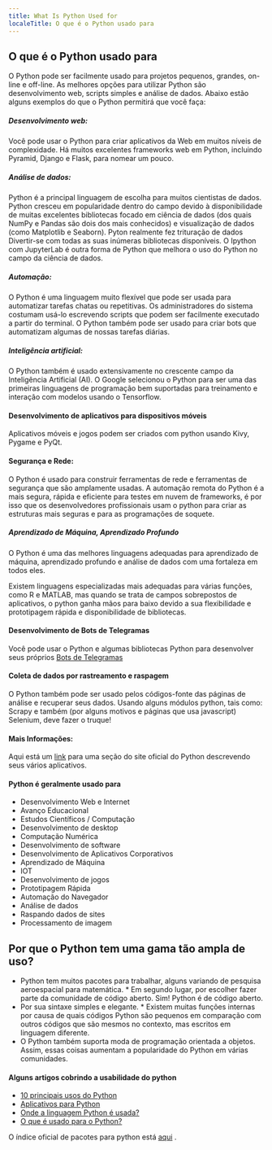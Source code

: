 ```yaml
---
title: What Is Python Used for
localeTitle: O que é o Python usado para
---
```

## O que é o Python usado para

O Python pode ser facilmente usado para projetos pequenos, grandes, on-line e off-line. As melhores opções para utilizar Python são desenvolvimento web, scripts simples e análise de dados. Abaixo estão alguns exemplos do que o Python permitirá que você faça:

##### Desenvolvimento web:

Você pode usar o Python para criar aplicativos da Web em muitos níveis de complexidade. Há muitos excelentes frameworks web em Python, incluindo Pyramid, Django e Flask, para nomear um pouco.

##### Análise de dados:

Python é a principal linguagem de escolha para muitos cientistas de dados. Python cresceu em popularidade dentro do campo devido à disponibilidade de muitas excelentes bibliotecas focado em ciência de dados (dos quais NumPy e Pandas são dois dos mais conhecidos) e visualização de dados (como Matplotlib e Seaborn). Pyton realmente fez trituração de dados Divertir-se com todas as suas inúmeras bibliotecas disponíveis. O Ipython com JupyterLab é outra forma de Python que melhora o uso do Python no campo da ciência de dados.

##### Automação:

O Python é uma linguagem muito flexível que pode ser usada para automatizar tarefas chatas ou repetitivas. Os administradores do sistema costumam usá-lo escrevendo scripts que podem ser facilmente executado a partir do terminal. O Python também pode ser usado para criar bots que automatizam algumas de nossas tarefas diárias.

##### Inteligência artificial:

O Python também é usado extensivamente no crescente campo da Inteligência Artificial (AI). O Google selecionou o Python para ser uma das primeiras linguagens de programação bem suportadas para treinamento e interação com modelos usando o Tensorflow.

#### Desenvolvimento de aplicativos para dispositivos móveis

Aplicativos móveis e jogos podem ser criados com python usando Kivy, Pygame e PyQt.

#### Segurança e Rede:

O Python é usado para construir ferramentas de rede e ferramentas de segurança que são amplamente usadas. A automação remota do Python é a mais segura, rápida e eficiente para testes em nuvem de frameworks, é por isso que os desenvolvedores profissionais usam o python para criar as estruturas mais seguras e para as programações de soquete.

##### Aprendizado de Máquina, Aprendizado Profundo

O Python é uma das melhores linguagens adequadas para aprendizado de máquina, aprendizado profundo e análise de dados com uma fortaleza em todos eles.

Existem linguagens especializadas mais adequadas para várias funções, como R e MATLAB, mas quando se trata de campos sobrepostos de aplicativos, o python ganha mãos para baixo devido a sua flexibilidade e prototipagem rápida e disponibilidade de bibliotecas.

#### Desenvolvimento de Bots de Telegramas

Você pode usar o Python e algumas bibliotecas Python para desenvolver seus próprios [Bots de Telegramas](https://core.telegram.org/bots)

#### Coleta de dados por rastreamento e raspagem

O Python também pode ser usado pelos códigos-fonte das páginas de análise e recuperar seus dados. Usando alguns módulos python, tais como: Scrapy e também (por alguns motivos e páginas que usa javascript) Selenium, deve fazer o truque!

#### Mais Informações:

Aqui está um [link](https://www.python.org/about/apps/) para uma seção do site oficial do Python descrevendo seus vários aplicativos.

#### Python é geralmente usado para

*   Desenvolvimento Web e Internet
*   Avanço Educacional
*   Estudos Científicos / Computação
*   Desenvolvimento de desktop
*   Computação Numérica
*   Desenvolvimento de software
*   Desenvolvimento de Aplicativos Corporativos
*   Aprendizado de Máquina
*   IOT
*   Desenvolvimento de jogos
*   Prototipagem Rápida
*   Automação do Navegador
*   Análise de dados
*   Raspando dados de sites
*   Processamento de imagem

## Por que o Python tem uma gama tão ampla de uso?

*   Python tem muitos pacotes para trabalhar, alguns variando de pesquisa aeroespacial para matemática. \* Em segundo lugar, por escolher fazer parte da comunidade de código aberto. Sim! Python é de código aberto.
*   Por sua sintaxe simples e elegante. \* Existem muitas funções internas por causa de quais códigos Python são pequenos em comparação com outros códigos que são mesmos no contexto, mas escritos em linguagem diferente.
*   O Python também suporta moda de programação orientada a objetos. Assim, essas coisas aumentam a popularidade do Python em várias comunidades.

#### Alguns artigos cobrindo a usabilidade do python

*   [10 principais usos do Python](http://www.dummies.com/programming/python/10-major-uses-of-python/)
*   [Aplicativos para Python](https://www.python.org/about/apps/)
*   [Onde a linguagem Python é usada?](https://stackoverflow.com/questions/3043085/where-is-python-language-used)
*   [O que é usado para o Python?](https://stackoverflow.com/questions/1909512/what-is-python-used-for)

O índice oficial de pacotes para python está [aqui](https://pypi.python.org/pypi) .